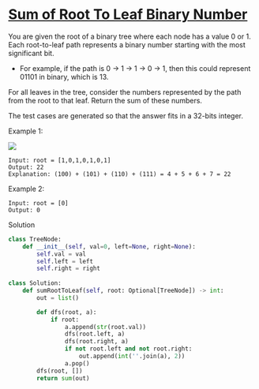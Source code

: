# [Sum of Root To Leaf Binary Number](https://leetcode.com/problems/sum-of-root-to-leaf-binary-numbers/description/)

You are given the root of a binary tree where each node has a value 0 or 1. Each root-to-leaf path represents a binary 
number starting with the most significant bit.

- For example, if the path is 0 -> 1 -> 1 -> 0 -> 1, then this could represent 01101 in binary, which is 13.

For all leaves in the tree, consider the numbers represented by the path from the root to that leaf. Return the sum of 
these numbers.

The test cases are generated so that the answer fits in a 32-bits integer.

Example 1:

![](https://assets.leetcode.com/uploads/2019/04/04/sum-of-root-to-leaf-binary-numbers.png)

```
Input: root = [1,0,1,0,1,0,1]
Output: 22
Explanation: (100) + (101) + (110) + (111) = 4 + 5 + 6 + 7 = 22
```
Example 2:
```
Input: root = [0]
Output: 0
```
Solution
```python
class TreeNode:
    def __init__(self, val=0, left=None, right=None):
        self.val = val
        self.left = left
        self.right = right
        
class Solution:
    def sumRootToLeaf(self, root: Optional[TreeNode]) -> int:
        out = list()

        def dfs(root, a):
            if root:
                a.append(str(root.val))
                dfs(root.left, a)
                dfs(root.right, a)
                if not root.left and not root.right:
                    out.append(int(''.join(a), 2))
                a.pop()
        dfs(root, [])
        return sum(out)
```